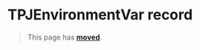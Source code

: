 # TPJEnvironmentVar record

> This page has [**moved**](https://lib-docs.delphidabbler.com/EnvVars/3/API/TPJEnvironmentVar).
